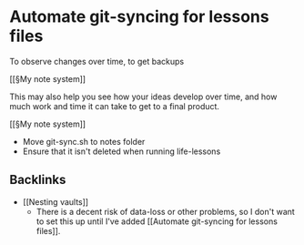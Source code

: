 # Automate git-syncing for lessons files
To observe changes over time, to get backups

[[§My note system]]

This may also help you see how your ideas develop over time, and how much work and time it can take to get to a final product. 

[[§My note system]]

- Move git-sync.sh to notes folder
- Ensure that it isn't deleted when running life-lessons

## Backlinks
* [[Nesting vaults]]
	* There is a decent risk of data-loss or other problems, so I don't want to set this up until I've added [[Automate git-syncing for lessons files]].

<!-- #Life #p1 -->

<!-- {BearID:D538FA65-8F7E-477B-8DDC-F54C077A6529-15756-00001303345C5914} -->
